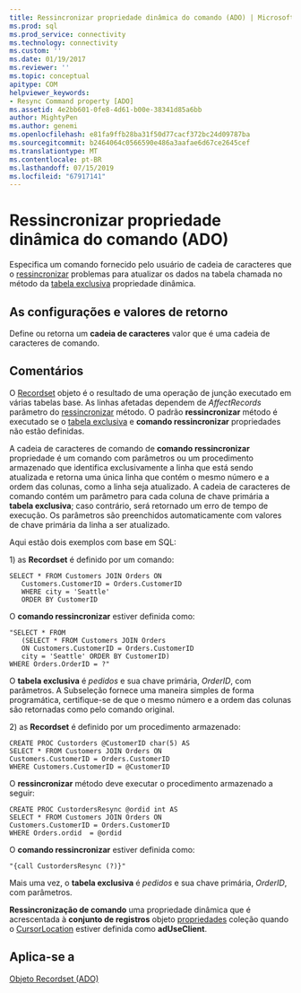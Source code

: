 ```yaml
---
title: Ressincronizar propriedade dinâmica do comando (ADO) | Microsoft Docs
ms.prod: sql
ms.prod_service: connectivity
ms.technology: connectivity
ms.custom: ''
ms.date: 01/19/2017
ms.reviewer: ''
ms.topic: conceptual
apitype: COM
helpviewer_keywords:
- Resync Command property [ADO]
ms.assetid: 4e2bb601-0fe8-4d61-b00e-38341d85a6bb
author: MightyPen
ms.author: genemi
ms.openlocfilehash: e81fa9ffb28ba31f50d77cacf372bc24d09787ba
ms.sourcegitcommit: b2464064c0566590e486a3aafae6d67ce2645cef
ms.translationtype: MT
ms.contentlocale: pt-BR
ms.lasthandoff: 07/15/2019
ms.locfileid: "67917141"
---
```

# <a name="resync-command-property-dynamic-ado"></a>Ressincronizar propriedade dinâmica do comando (ADO)
Especifica um comando fornecido pelo usuário de cadeia de caracteres que o [ressincronizar](../../../ado/reference/ado-api/resync-method.md) problemas para atualizar os dados na tabela chamada no método da [tabela exclusiva](../../../ado/reference/ado-api/unique-table-unique-schema-unique-catalog-properties-dynamic-ado.md) propriedade dinâmica.  
  
## <a name="settings-and-return-values"></a>As configurações e valores de retorno  
 Define ou retorna um **cadeia de caracteres** valor que é uma cadeia de caracteres de comando.  
  
## <a name="remarks"></a>Comentários  
 O [Recordset](../../../ado/reference/ado-api/recordset-object-ado.md) objeto é o resultado de uma operação de junção executado em várias tabelas base. As linhas afetadas dependem de *AffectRecords* parâmetro do [ressincronizar](../../../ado/reference/ado-api/resync-method.md) método. O padrão **ressincronizar** método é executado se o [tabela exclusiva](../../../ado/reference/ado-api/unique-table-unique-schema-unique-catalog-properties-dynamic-ado.md) e **comando ressincronizar** propriedades não estão definidas.  
  
 A cadeia de caracteres de comando de **comando ressincronizar** propriedade é um comando com parâmetros ou um procedimento armazenado que identifica exclusivamente a linha que está sendo atualizada e retorna uma única linha que contém o mesmo número e a ordem das colunas, como a linha seja atualizado. A cadeia de caracteres de comando contém um parâmetro para cada coluna de chave primária a **tabela exclusiva**; caso contrário, será retornado um erro de tempo de execução. Os parâmetros são preenchidos automaticamente com valores de chave primária da linha a ser atualizado.  
  
 Aqui estão dois exemplos com base em SQL:  
  
 1\) as **Recordset** é definido por um comando:  
  
```  
SELECT * FROM Customers JOIN Orders ON   
   Customers.CustomerID = Orders.CustomerID  
   WHERE city = 'Seattle'  
   ORDER BY CustomerID  
```  
  
 O **comando ressincronizar** estiver definida como:  
  
```  
"SELECT * FROM   
   (SELECT * FROM Customers JOIN Orders   
   ON Customers.CustomerID = Orders.CustomerID  
   city = 'Seattle' ORDER BY CustomerID)  
WHERE Orders.OrderID = ?"  
```  
  
 O **tabela exclusiva** é *pedidos* e sua chave primária, *OrderID*, com parâmetros. A Subseleção fornece uma maneira simples de forma programática, certifique-se de que o mesmo número e a ordem das colunas são retornadas como pelo comando original.  
  
 2\) as **Recordset** é definido por um procedimento armazenado:  
  
```  
CREATE PROC Custorders @CustomerID char(5) AS   
SELECT * FROM Customers JOIN Orders ON   
Customers.CustomerID = Orders.CustomerID   
WHERE Customers.CustomerID = @CustomerID  
```  
  
 O **ressincronizar** método deve executar o procedimento armazenado a seguir:  
  
```  
CREATE PROC CustordersResync @ordid int AS   
SELECT * FROM Customers JOIN Orders ON   
Customers.CustomerID = Orders.CustomerID  
WHERE Orders.ordid  = @ordid  
```  
  
 O **comando ressincronizar** estiver definida como:  
  
```  
"{call CustordersResync (?)}"  
```  
  
 Mais uma vez, o **tabela exclusiva** é *pedidos* e sua chave primária, *OrderID*, com parâmetros.  
  
 **Ressincronização de comando** uma propriedade dinâmica que é acrescentada à **conjunto de registros** objeto [propriedades](../../../ado/reference/ado-api/properties-collection-ado.md) coleção quando o [CursorLocation](../../../ado/reference/ado-api/cursorlocation-property-ado.md) estiver definida como **adUseClient**.  
  
## <a name="applies-to"></a>Aplica-se a  
 [Objeto Recordset (ADO)](../../../ado/reference/ado-api/recordset-object-ado.md)
